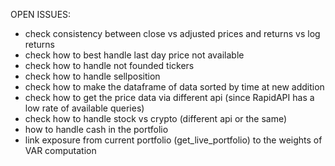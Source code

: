 
OPEN ISSUES:

- check consistency between close vs adjusted prices and returns vs log returns
- check how to best handle last day price not available
- check how to handle not founded tickers
- check how to handle sellposition
- check how to make the dataframe of data sorted by time at new addition
- check how to get the price data via different api (since RapidAPI has a low rate of available queries)
- check how to handle stock vs crypto (different api or the same)
- how to handle cash in the portfolio
- link exposure from current portfolio (get_live_portfolio) to the weights of VAR computation